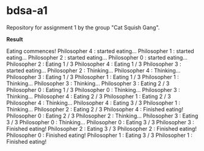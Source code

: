 # bdsa-a1

Repository for assignment 1 by the group "Cat Squish Gang".

**Result**

Eating commences!
Philosopher 4 : started eating...
Philosopher 1 : started eating...
Philosopher 2 : started eating...
Philosopher 0 : started eating...
Philosopher 2 : Eating 1 / 3
Philosopher 4 : Eating 1 / 3
Philosopher 3 : started eating...
Philosopher 2 : Thinking...
Philosopher 4 : Thinking...
Philosopher 3 : Eating 1 / 3
Philosopher 1 : Eating 1 / 3
Philosopher 1 : Thinking...
Philosopher 3 : Thinking...
Philosopher 3 : Eating 2 / 3
Philosopher 0 : Eating 1 / 3
Philosopher 0 : Thinking...
Philosopher 3 : Thinking...
Philosopher 4 : Eating 2 / 3
Philosopher 1 : Eating 2 / 3
Philosopher 4 : Thinking...
Philosopher 4 : Eating 3 / 3
Philosopher 1 : Thinking...
Philosopher 2 : Eating 2 / 3
Philosopher 4 : Finished eating!
Philosopher 0 : Eating 2 / 3
Philosopher 2 : Thinking...
Philosopher 3 : Eating 3 / 3
Philosopher 0 : Thinking...
Philosopher 0 : Eating 3 / 3
Philosopher 3 : Finished eating!
Philosopher 2 : Eating 3 / 3
Philosopher 2 : Finished eating!
Philosopher 0 : Finished eating!
Philosopher 1 : Eating 3 / 3
Philosopher 1 : Finished eating!

